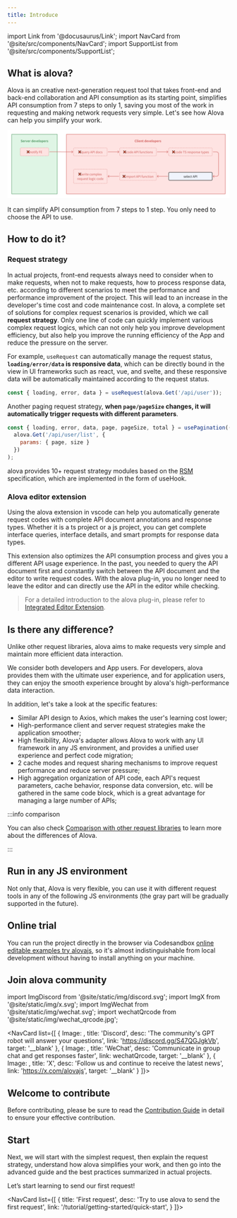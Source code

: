```yaml
---
title: Introduce
---
```


import Link from '@docusaurus/Link';
import NavCard from '@site/src/components/NavCard';
import SupportList from '@site/src/components/SupportList';

## What is alova?

Alova is an creative next-generation request tool that takes front-end and back-end collaboration and API consumption as its starting point, simplifies API consumption from 7 steps to only 1, saving you most of the work in requesting and making network requests very simple. Let's see how Alova can help you simplify your work.

![](/img/overview_flow_en.png)

It can simplify API consumption from 7 steps to 1 step. You only need to choose the API to use.

## How to do it?

### Request strategy

In actual projects, front-end requests always need to consider when to make requests, when not to make requests, how to process response data, etc. according to different scenarios to meet the performance and performance improvement of the project. This will lead to an increase in the developer's time cost and code maintenance cost. In alova, a complete set of solutions for complex request scenarios is provided, which we call **request strategy**. Only one line of code can quickly implement various complex request logics, which can not only help you improve development efficiency, but also help you improve the running efficiency of the App and reduce the pressure on the server.

For example, `useRequest` can automatically manage the request status, **`loading/error/data` is responsive data**, which can be directly bound in the view in UI frameworks such as react, vue, and svelte, and these responsive data will be automatically maintained according to the request status.

```javascript
const { loading, error, data } = useRequest(alova.Get('/api/user'));
```

Another paging request strategy, **when `page/pageSize` changes, it will automatically trigger requests with different parameters**.

```javascript
const { loading, error, data, page, pageSize, total } = usePagination((page, size) =>
  alova.Get('/api/user/list', {
    params: { page, size }
  })
);
```

alova provides 10+ request strategy modules based on the [RSM](/about/RSM) specification, which are implemented in the form of useHook.

### Alova editor extension

Using the alova extension in vscode can help you automatically generate request codes with complete API document annotations and response types. Whether it is a ts project or a js project, you can get complete interface queries, interface details, and smart prompts for response data types.

This extension also optimizes the API consumption process and gives you a different API usage experience. In the past, you needed to query the API document first and constantly switch between the API document and the editor to write request codes. With the alova plug-in, you no longer need to leave the editor and can directly use the API in the editor while checking.

> For a detailed introduction to the alova plug-in, please refer to [Integrated Editor Extension](/next/tutorial/getting-started/extension-integration).

## Is there any difference?

Unlike other request libraries, alova aims to make requests very simple and maintain more efficient data interaction.

We consider both developers and App users. For developers, alova provides them with the ultimate user experience, and for application users, they can enjoy the smooth experience brought by alova's high-performance data interaction.

In addition, let's take a look at the specific features:

- Similar API design to Axios, which makes the user's learning cost lower;
- High-performance client and server request strategies make the application smoother;
- High flexibility, Alova's adapter allows Alova to work with any UI framework in any JS environment, and provides a unified user experience and perfect code migration;
- 2 cache modes and request sharing mechanisms to improve request performance and reduce server pressure;
- High aggregation organization of API code, each API's request parameters, cache behavior, response data conversion, etc. will be gathered in the same code block, which is a great advantage for managing a large number of APIs;

:::info comparison

You can also check [Comparison with other request libraries](/about/comparison) to learn more about the differences of Alova.

:::

## Run in any JS environment

Not only that, Alova is very flexible, you can use it with different request tools in any of the following JS environments (the gray part will be gradually supported in the future).

<SupportList showStatus></SupportList>

## Online trial

You can run the project directly in the browser via Codesandbox [online editable examples try alovajs](/category/examples), so it's almost indistinguishable from local development without having to install anything on your machine.

## Join alova community

import ImgDiscord from '@site/static/img/discord.svg';
import ImgX from '@site/static/img/x.svg';
import ImgWechat from '@site/static/img/wechat.svg';
import wechatQrcode from '@site/static/img/wechat_qrcode.jpg';

<NavCard list={[
{
Image: <ImgDiscord />,
title: 'Discord',
desc: 'The community\'s GPT robot will answer your questions',
link: 'https://discord.gg/S47QGJgkVb',
target: '__blank'
},
{
Image: <ImgWechat />,
title: 'WeChat',
desc: 'Communicate in group chat and get responses faster',
link: wechatQrcode,
target: '__blank'
},
{
Image: <ImgX />,
title: 'X',
desc: 'Follow us and continue to receive the latest news',
link: 'https://x.com/alovajs',
target: '__blank'
}
]}></NavCard>

## Welcome to contribute

Before contributing, please be sure to read the [Contribution Guide](/next/contributing/overview) in detail to ensure your effective contribution.

## Start

Next, we will start with the simplest request, then explain the request strategy, understand how alova simplifies your work, and then go into the advanced guide and the best practices summarized in actual projects.

Let’s start learning to send our first request!

<NavCard list={[
{
title: 'First request',
desc: 'Try to use alova to send the first request',
link: '/tutorial/getting-started/quick-start',
}
]}></NavCard>
